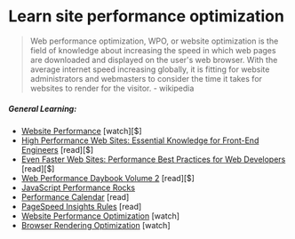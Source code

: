 # Learn site performance optimization

> Web performance optimization, WPO, or website optimization is the field of knowledge about increasing the speed in which web pages are downloaded and displayed on the user's web browser. With the average internet speed increasing globally, it is fitting for website administrators and webmasters to consider the time it takes for websites to render for the visitor. - wikipedia

##### General Learning:

* [Website Performance](https://frontendmasters.com/courses/website-performance/) [watch][$]
* [High Performance Web Sites: Essential Knowledge for Front-End Engineers](http://www.amazon.com/High-Performance-Web-Sites-Essential/dp/0596529309/ref=sr_1_3) [read][$]
* [Even Faster Web Sites: Performance Best Practices for Web Developers](http://www.amazon.com/Even-Faster-Web-Sites-Performance/dp/0596522304/ref=sr_1_5) [read][$]
* [Web Performance Daybook Volume 2](http://www.amazon.com/Web-Performance-Daybook-Stoyan-Stefanov/dp/1449332919/ref=sr_1_4) [read][$]
* [JavaScript Performance Rocks](http://javascriptrocks.com/)
* [Performance Calendar](http://calendar.perfplanet.com/2014/) [read]
* [PageSpeed Insights Rules](https://developers.google.com/speed/docs/insights/rules) [read]
* [Website Performance Optimization](https://www.udacity.com/course/website-performance-optimization--ud884) [watch]
* [Browser Rendering Optimization](https://www.udacity.com/course/browser-rendering-optimization--ud860) [watch]





















 






